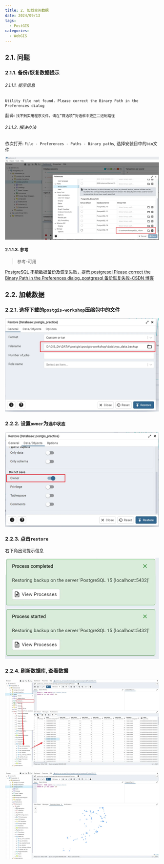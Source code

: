 ```yaml
---
title: 2. 加载空间数据
date: 2024/09/13
tags:
  - PostGIS
categories:
  - WebGIS
---
```


## 2.1. 问题

### 2.1.1. 备份/恢复数据提示

###### 2.1.1.1. 提示信息

```
Utility file not found. Please correct the Binary Path in the Preferences dialog
```

翻译: `找不到实用程序文件。请在“首选项”对话框中更正二进制路径`

###### 2.1.1.2. 解决办法

依次打开: `File - Preferences - Paths - Binary paths`, 选择安装目中的`bin`文件

![alt text](./images/PostGIS-2/image1.png)

#### 2.1.1.3. 参考

> 参考-可用

[PostgreSQL 不能数据备份及恢复失败，提示 postgresql Please correct the Binary Path in the Preferences dialog_postgresql 备份恢复失败-CSDN 博客](https://blog.csdn.net/qq_55279253/article/details/118386505)

## 2.2. 加载数据

### 2.2.1. 选择下载的`postgis-workshop`压缩包中的文件

![alt text](./images/PostGIS-2/image2.png)

### 2.2.2. 设置`owner`为`选中状态`

![alt text](./images/PostGIS-2/image3.png)

### 2.2.3. 点击`restore`

右下角出现提示信息

![alt text](./images/PostGIS-2/image4.png)

### 2.2.4. 刷新数据库, 查看数据

![alt text](./images/PostGIS-2/image5.png)

![alt text](./images/PostGIS-2/image6.png)

